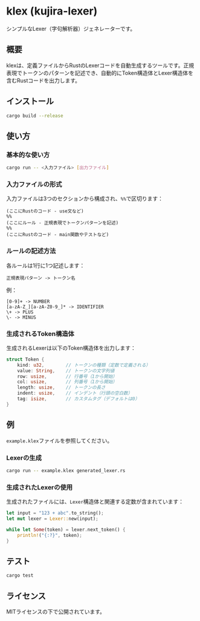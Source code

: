 # klex (kujira-lexer)

シンプルなLexer（字句解析器）ジェネレーターです。

## 概要

klexは、定義ファイルからRustのLexerコードを自動生成するツールです。正規表現でトークンのパターンを記述でき、自動的にToken構造体とLexer構造体を含むRustコードを出力します。

## インストール

```bash
cargo build --release
```

## 使い方

### 基本的な使い方

```bash
cargo run -- <入力ファイル> [出力ファイル]
```

### 入力ファイルの形式

入力ファイルは3つのセクションから構成され、`%%`で区切ります：

```
(ここにRustのコード - use文など)
%%
(ここにルール - 正規表現でトークンパターンを記述)
%%
(ここにRustのコード - main関数やテストなど)
```

### ルールの記述方法

各ルールは1行に1つ記述します：

```
正規表現パターン -> トークン名
```

例：
```
[0-9]+ -> NUMBER
[a-zA-Z_][a-zA-Z0-9_]* -> IDENTIFIER
\+ -> PLUS
\- -> MINUS
```

### 生成されるToken構造体

生成されるLexerは以下のToken構造体を出力します：

```rust
struct Token {
    kind: u32,        // トークンの種類（定数で定義される）
    value: String,    // トークンの文字列値
    row: usize,       // 行番号（1から開始）
    col: usize,       // 列番号（1から開始）
    length: usize,    // トークンの長さ
    indent: usize,    // インデント（行頭の空白数）
    tag: isize,       // カスタムタグ（デフォルトは0）
}
```

## 例

`example.klex`ファイルを参照してください。

### Lexerの生成

```bash
cargo run -- example.klex generated_lexer.rs
```

### 生成されたLexerの使用

生成されたファイルには、`Lexer`構造体と関連する定数が含まれています：

```rust
let input = "123 + abc".to_string();
let mut lexer = Lexer::new(input);

while let Some(token) = lexer.next_token() {
    println!("{:?}", token);
}
```

## テスト

```bash
cargo test
```

## ライセンス

MITライセンスの下で公開されています。


